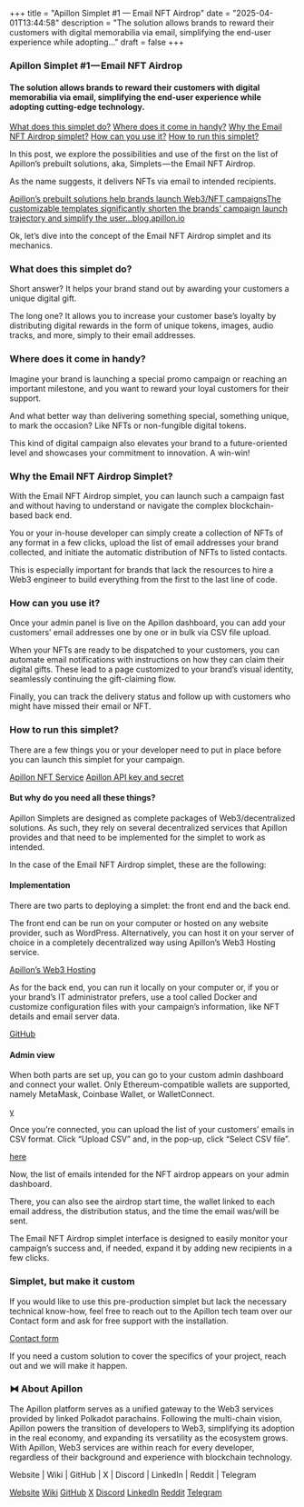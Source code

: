 +++
title = "Apillon Simplet #1 — Email NFT Airdrop"
date = "2025-04-01T13:44:58"
description = "The solution allows brands to reward their customers with digital memorabilia via email, simplifying the end-user experience while adopting…"
draft = false
+++

### Apillon Simplet #1 — Email NFT Airdrop


#### The solution allows brands to reward their customers with digital memorabilia via email, simplifying the end-user experience while adopting cutting-edge technology.

[What does this simplet do?](#0454)
[Where does it come in handy?](#c672)
[Why the Email NFT Airdrop simplet?](#b7b2)
[How can you use it?](#ff9c)
[How to run this simplet?](#9424)

In this post, we explore the possibilities and use of the first on the list of Apillon’s prebuilt solutions, aka, Simplets — the Email NFT Airdrop.


As the name suggests, it delivers NFTs via email to intended recipients.

[Apillon’s prebuilt solutions help brands launch Web3/NFT campaignsThe customizable templates significantly shorten the brands’ campaign launch trajectory and simplify the user…blog.apillon.io](https://blog.apillon.io/apillons-prebuilt-solutions-help-brands-launch-web3-nft-campaigns-be2415ccb9ce)

Ok, let’s dive into the concept of the Email NFT Airdrop simplet and its mechanics.


### What does this simplet do?


Short answer? It helps your brand stand out by awarding your customers a unique digital gift.


The long one? It allows you to increase your customer base’s loyalty by distributing digital rewards in the form of unique tokens, images, audio tracks, and more, simply to their email addresses.


### Where does it come in handy?


Imagine your brand is launching a special promo campaign or reaching an important milestone, and you want to reward your loyal customers for their support.


And what better way than delivering something special, something unique, to mark the occasion? Like NFTs or non-fungible digital tokens.


This kind of digital campaign also elevates your brand to a future-oriented level and showcases your commitment to innovation. A win-win!


### Why the Email NFT Airdrop Simplet?


With the Email NFT Airdrop simplet, you can launch such a campaign fast and without having to understand or navigate the complex blockchain-based back end.


You or your in-house developer can simply create a collection of NFTs of any format in a few clicks, upload the list of email addresses your brand collected, and initiate the automatic distribution of NFTs to listed contacts.


This is especially important for brands that lack the resources to hire a Web3 engineer to build everything from the first to the last line of code.


### How can you use it?


Once your admin panel is live on the Apillon dashboard, you can add your customers’ email addresses one by one or in bulk via CSV file upload.


When your NFTs are ready to be dispatched to your customers, you can automate email notifications with instructions on how they can claim their digital gifts. These lead to a page customized to your brand’s visual identity, seamlessly continuing the gift-claiming flow.


Finally, you can track the delivery status and follow up with customers who might have missed their email or NFT.


### How to run this simplet?


There are a few things you or your developer need to put in place before you can launch this simplet for your campaign.

[Apillon NFT Service](https://app.apillon.io/dashboard/service/nft)
[Apillon API key and secret](https://app.apillon.io/dashboard/api-keys)

#### But why do you need all these things?


Apillon Simplets are designed as complete packages of Web3/decentralized solutions. As such, they rely on several decentralized services that Apillon provides and that need to be implemented for the simplet to work as intended.


In the case of the Email NFT Airdrop simplet, these are the following:


#### Implementation


There are two parts to deploying a simplet: the front end and the back end.


The front end can be run on your computer or hosted on any website provider, such as WordPress. Alternatively, you can host it on your server of choice in a completely decentralized way using Apillon’s Web3 Hosting service.

[Apillon’s Web3 Hosting](https://app.apillon.io/dashboard/service/hosting)

As for the back end, you can run it locally on your computer or, if you or your brand’s IT administrator prefers, use a tool called Docker and customize configuration files with your campaign’s information, like NFT details and email server data.

[GitHub](https://github.com/Apillon/ps-email-airdrop)

#### Admin view


When both parts are set up, you can go to your custom admin dashboard and connect your wallet. Only Ethereum-compatible wallets are supported, namely MetaMask, Coinbase Wallet, or WalletConnect.

[y](http://email-airdrop-app.demo.apillon.io/)

Once you’re connected, you can upload the list of your customers’ emails in CSV format. Click “Upload CSV” and, in the pop-up, click “Select CSV file”.

[here](http://email-airdrop-app.demo.apillon.io/files/example.csv)

Now, the list of emails intended for the NFT airdrop appears on your admin dashboard.


There, you can also see the airdrop start time, the wallet linked to each email address, the distribution status, and the time the email was/will be sent.


The Email NFT Airdrop simplet interface is designed to easily monitor your campaign’s success and, if needed, expand it by adding new recipients in a few clicks.


### Simplet, but make it custom


If you would like to use this pre-production simplet but lack the necessary technical know-how, feel free to reach out to the Apillon tech team over our Contact form and ask for free support with the installation.

[Contact form](https://apillon.io/contact)

If you need a custom solution to cover the specifics of your project, reach out and we will make it happen.


### ⧓ About Apillon


The Apillon platform serves as a unified gateway to the Web3 services provided by linked Polkadot parachains. Following the multi-chain vision, Apillon powers the transition of developers to Web3, simplifying its adoption in the real economy, and expanding its versatility as the ecosystem grows. With Apillon, Web3 services are within reach for every developer, regardless of their background and experience with blockchain technology.


Website | Wiki | GitHub | X | Discord | LinkedIn | Reddit | Telegram

[Website](https://apillon.io/)
[Wiki](https://wiki.apillon.io/)
[GitHub](https://github.com/Apillon)
[X](https://twitter.com/apillon)
[Discord](https://discord.gg/apillon)
[LinkedIn](https://www.linkedin.com/company/apillon/)
[Reddit](https://www.reddit.com/r/apillon/)
[Telegram](https://t.me/Apillon)